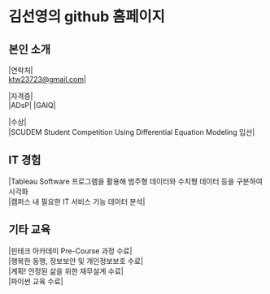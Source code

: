 # 김선영의 github 홈페이지
## 본인 소개

|연락처| <br>
ktw23723@gmail.com|

|자격증| <br>
|ADsP|
|GAIQ|

|수상|<br>
|SCUDEM Student Competition Using Differential Equation Modeling 입선|<br>

## IT 경험
|Tableau Software 프로그램을 활용해 범주형 데이터와 수치형 데이터 등을 구분하여 시각화<br>
|캠퍼스 내 필요한 IT 서비스 기능 데이터 분석|

## 기타 교육 
|핀테크 아카데미 Pre-Course 과정 수료|  <br>
|행복한 동행, 정보보안 및 개인정보보호 수료|  <br>
|계획! 안정된 삶을 위한 재무설계 수료| <br>
|파이썬 교육 수료| 
